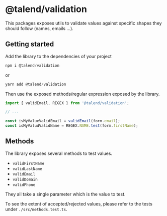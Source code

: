 # @talend/validation

This packages exposes utils to validate values against specific shapes they should follow (names, emails ...).

## Getting started

Add the library to the dependencies of your project

```javascript
npm i @talend/validation
```

or

```javascript
yarn add @talend/validation
```

Then use the exposed methods/regular expression exposed by the library.

```javascript
import { validEmail, REGEX } from '@talend/validation';

// ...

const isMyValueValidEmail = validEmail(form.email);
const isMyValudValidName = REGEX.NAME.test(form.firstName);
```

## Methods

The library exposes several methods to test values.

- `validFirstName`
- `validLastName`
- `validEmail`
- `validDomain`
- `validPhone`

They all take a single parameter which is the value to test.

To see the extent of accepted/rejected values, please refer to the tests under `./src/methods.test.ts`.

